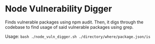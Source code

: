 # Node Vulnerability Digger
Finds vulnerable packages using npm audit. Then, it digs through the codebase to find usage of said vulnerable packages using grep.

Usage:
```bash ./node_vuln_digger.sh ./directory/where/package.json/is```